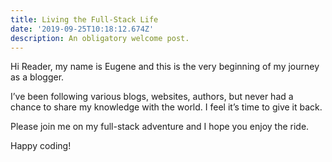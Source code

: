 ```yaml
---
title: Living the Full-Stack Life
date: '2019-09-25T10:18:12.674Z'
description: An obligatory welcome post.
---
```


Hi Reader, my name is Eugene and this is the very beginning of my journey as a blogger.

I’ve been following various blogs, websites, authors, but never had a chance to share my knowledge with the world. I feel it’s time to give it back.

Please join me on my full-stack adventure and I hope you enjoy the ride.

Happy coding!
